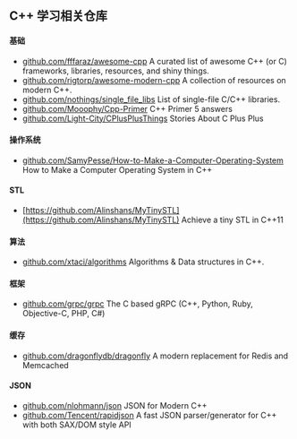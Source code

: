 ## C++ 学习相关仓库
#### 基础
- [github.com/fffaraz/awesome-cpp](https://github.com/fffaraz/awesome-cpp) A curated list of awesome C++ (or C) frameworks, libraries, resources, and shiny things.
- [github.com/rigtorp/awesome-modern-cpp](https://github.com/rigtorp/awesome-modern-cpp)  A collection of resources on modern C++.
- [github.com/nothings/single_file_libs](https://github.com/nothings/single_file_libs) List of single-file C/C++ libraries.
- [github.com/Mooophy/Cpp-Primer](https://github.com/Mooophy/Cpp-Primer) C++ Primer 5 answers
- [github.com/Light-City/CPlusPlusThings](https://github.com/Light-City/CPlusPlusThings) Stories About C Plus Plus

#### 操作系统
- [github.com/SamyPesse/How-to-Make-a-Computer-Operating-System](https://github.com/SamyPesse/How-to-Make-a-Computer-Operating-System) How to Make a Computer Operating System in C++

#### STL
- [https://github.com/Alinshans/MyTinySTL](https://github.com/Alinshans/MyTinySTL) Achieve a tiny STL in C++11

#### 算法
- [github.com/xtaci/algorithms](https://github.com/xtaci/algorithms) Algorithms & Data structures in C++.

#### 框架
- [github.com/grpc/grpc](https://github.com/grpc/grpc) The C based gRPC (C++, Python, Ruby, Objective-C, PHP, C#)

#### 缓存
- [github.com/dragonflydb/dragonfly](https://github.com/dragonflydb/dragonfly) A modern replacement for Redis and Memcached

#### JSON
- [github.com/nlohmann/json](https://github.com/nlohmann/json) JSON for Modern C++
- [github.com/Tencent/rapidjson](https://github.com/Tencent/rapidjson) A fast JSON parser/generator for C++ with both SAX/DOM style API